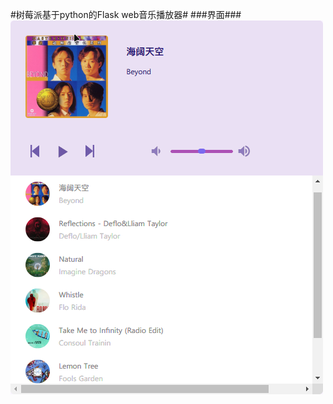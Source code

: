 #树莓派基于python的Flask web音乐播放器#
###界面###
![](https://raw.githubusercontent.com/fl0w1nd/img/master/image/music_control.png)
